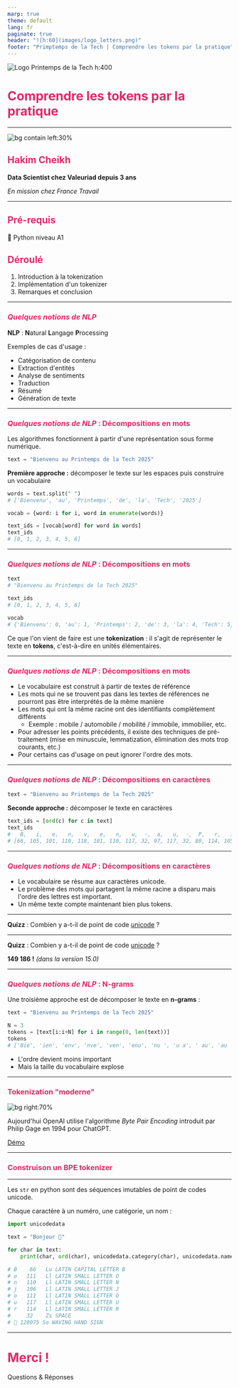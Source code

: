 ```yaml
---
marp: true
theme: default
lang: fr
paginate: true
header: "![h:60](images/logo_letters.png)"
footer: "Primptemps de la Tech | Comprendre les tokens par la pratique"
---
```


<style>
/* 
Couleurs : 
    - #69bfbc
    - #e12967
    - #6d6cae
    - #f3956e
    - #fbbb2b
    - #222d4e
*/

:root.lead {
    text-align: center;
}

:root.lead h1,h2,h3 {
    color: white;
}

:root h1,h2,h3 {
    color: #e12967;
}

</style>

<!-- Slide de présentation -->
<!-- _paginate: skip -->
<!-- _class: lead -->
<!-- _header: "" -->
<!-- _footer: "" -->
<!-- _backgroundImage: "linear-gradient(0deg, #ead283, #91c4aa, #6abfbc)"  -->

![Logo Printemps de la Tech h:400](images/logo_colore.png)

# Comprendre les tokens par la pratique

---

<!-- _paginate: skip -->
<!-- _header: "" -->

![bg contain left:30%](images/profil_pdt.png)

## Hakim Cheikh
**Data Scientist chez Valeuriad depuis 3 ans**

_En mission chez France Travail_

---

## Pré-requis

:snake: Python niveau A1

## Déroulé

1. Introduction à la tokenization
2. Implémentation d'un tokenizer
3. Remarques et conclusion

---

### _Quelques notions de NLP_

**NLP** : **N**atural **L**angage **P**rocessing

Exemples de cas d'usage : 

- Catégorisation de contenu
- Extraction d'entités 
- Analyse de sentiments
- Traduction
- Résumé
- Génération de texte

---

### _Quelques notions de NLP_ : Décompositions en mots

Les algorithmes fonctionnent à partir d'une représentation sous forme numérique.

```python
text = "Bienvenu au Printemps de la Tech 2025"
```

**Première approche :** décomposer le texte sur les espaces puis construire un vocabulaire

```python
words = text.split(" ")
# ['Bienvenu', 'au', 'Printemps', 'de', 'la', 'Tech', '2025']

vocab = {word: i for i, word in enumerate(words)}

text_ids = [vocab[word] for word in words]
text_ids
# [0, 1, 2, 3, 4, 5, 6]
```

---

### _Quelques notions de NLP_ : Décompositions en mots

```python
text
# "Bienvenu au Printemps de la Tech 2025"

text_ids
# [0, 1, 2, 3, 4, 5, 6]

vocab
# {'Bienvenu': 0, 'au': 1, 'Printemps': 2, 'de': 3, 'la': 4, 'Tech': 5, '2025': 6}
```

Ce que l'on vient de faire est une **tokenization** : il s'agit de représenter le texte en **tokens**, c'est-à-dire en unités élémentaires.

---

### _Quelques notions de NLP_ : Décompositions en mots

- Le vocabulaire est construit à partir de textes de référence
- Les mots qui ne se trouvent pas dans les textes de références ne pourront pas être interprétés de la même manière
- Les mots qui ont la même racine ont des identifiants complètement différents
  - Exemple : mobile / automobile / mobilité / immobile, immobilier, etc.
- Pour adresser les points précédents, il existe des techniques de pré-traitement (mise en minuscule, lemmatization, élimination des mots trop courants, etc.)
- Pour certains cas d'usage on peut ignorer l'ordre des mots.

---

### _Quelques notions de NLP_ : Décompositions en caractères

```python
text = "Bienvenu au Printemps de la Tech 2025"
```

**Seconde approche :** décomposer le texte en caractères

```python
text_ids = [ord(c) for c in text]
text_ids
#   B,   i,   e,   n,   v,   e,   n,   u,  ·,  a,   u,  ·,  P,   r,   i,   n,   t,
# [66, 105, 101, 110, 118, 101, 110, 117, 32, 97, 117, 32, 80, 114, 105, 110, 116, ...]
```

---

### _Quelques notions de NLP_ : Décompositions en caractères

- Le vocabulaire se résume aux caractères unicode.
- Le problème des mots qui partagent la même racine a disparu mais l'ordre des lettres est important.
- Un même texte compte maintenant bien plus tokens.

---

**Quizz** : Combien y a-t-il de point de code [unicode](https://www.unicode.org/versions/Unicode15.0.0/) ?

---

**Quizz** : Combien y a-t-il de point de code [unicode](https://www.unicode.org/versions/Unicode15.0.0/) ?

**149 186 !** 
_(dans la version 15.0)_

---

### _Quelques notions de NLP_ : N-grams

Une troisième approche est de décomposer le texte en **n-grams** :

```python
text = "Bienvenu au Printemps de la Tech 2025"

N = 3
tokens = [text[i:i+N] for i in range(0, len(text))]
tokens
# ['Bie', 'ien', 'env', 'nve', 'ven', 'enu', 'nu ', 'u a', ' au', 'au ', 'u P', ...]
```

- L'ordre devient moins important
- Mais la taille du vocabulaire explose

---

### Tokenization "moderne"

![bg right:70%](images/screen_tiktokenizer.png)

Aujourd'hui OpenAI utilise l'algorithme _Byte Pair Encoding_ introduit par Philip Gage en 1994 pour ChatGPT.

[Démo](https://tiktokenizer.vercel.app/)

---

### Construison un BPE tokenizer

---

Les `str` en python sont des séquences imutables de point de codes unicode.

Chaque caractère à un numéro, une catégorie, un nom : 

```python
import unicodedata

text = "Bonjour 👋"

for char in text:
    print(char, ord(char), unicodedata.category(char), unicodedata.name(char))

# B    66   Lu LATIN CAPITAL LETTER B
# o   111   Ll LATIN SMALL LETTER O
# n   110   Ll LATIN SMALL LETTER N
# j   106   Ll LATIN SMALL LETTER J
# o   111   Ll LATIN SMALL LETTER O
# u   117   Ll LATIN SMALL LETTER U
# r   114   Ll LATIN SMALL LETTER R
#     32    Zs SPACE
# 👋 128075 So WAVING HAND SIGN
```

---

# Merci !

Questions & Réponses